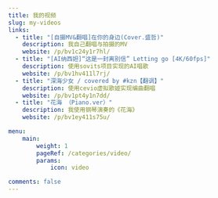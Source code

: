 ```yaml
---
title: 我的视频
slug: my-videos
links:
  - title: "[自摄MV&翻唱]在你的身边(Cover.盛哲)"
    description: 我自己翻唱与拍摄的MV
    website: /p/bv1c24y1r7hl/
  - title: "[AI纳西妲]“这是一封离别信” Letting go [4K/60fps]"
    description: 使用sovits项目实现的AI唱歌
    website: /p/bv1hv411l7rj/
  - title: "深海少女 / covered by #kzn【翻调】"
    description: 使用cevio虚拟歌姬实现编曲翻唱
    website: /p/bv1pt4y1n7dd/
  - title: "花海 （Piano.ver）"
    description: 我使用钢琴演奏的《花海》
    website: /p/bv1ey411s75u/

menu:
    main:
        weight: 1
        pageRef: /categories/video/
        params:
            icon: video

comments: false
---
```


